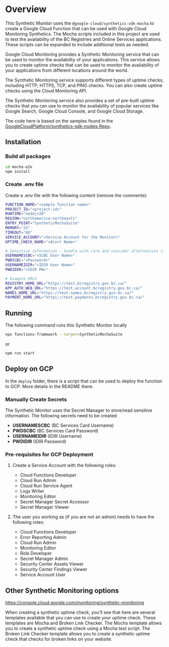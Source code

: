 # Overview

This Synthetic Monitor uses the `@google-cloud/synthetics-sdk-mocha` to create a Google Cloud Function that can be used with Google Cloud Monitoring Synthetics. The Mocha scripts included in this project are used to test the availability of the BC Registries and Online Services applications. These scripts can be expanded to include additional tests as needed.

Google Cloud Monitoring provides a Synthetic Monitoring service that can be used to monitor the availability of your applications. This service allows you to create uptime checks that can be used to monitor the availability of your applications from different locations around the world.

The Synthetic Monitoring service supports different types of uptime checks, including HTTP, HTTPS, TCP, and PING checks. You can also create uptime checks using the Cloud Monitoring API.

The Synthetic Monitoring service also provides a set of pre-built uptime checks that you can use to monitor the availability of popular services like Google Search, Google Cloud Console, and Google Cloud Storage.

The code here is based on the samples found in the [GoogleCloudPlatform/synthetics-sdk-nodejs Repo](https://github.com/GoogleCloudPlatform/synthetics-sdk-nodejs).

## Installation

### Build all packages

```bash
cd mocha-e2e
npm install
```

### Create .env file

Create a .env file with the following content (remove the comments):

```bash
FUNCTION_NAME="<sample function name>"
PROJECT_ID="<project-id>"
RUNTIME="nodejs20"
REGION="northamerica-northeast1"
ENTRY_POINT="SyntheticMochaSuite"
MEMORY="2G"
TIMEOUT="60"
SERVICE_ACCOUNT="<Service Account for the Monitor>"
UPTIME_CHECK_NAME="<Alert Name>"

# Sensitive information - handle with care and consider alternatives if possible
USERNAMESCBC="<SCBC User Name>"
PWDSCBC="<Password>"
USERNAMEIDIR="<IDIR User Name>"
PWDIDIR="<IDIR PW>"

# Example URLS
REGISTRY_HOME_URL="https://test.bcregistry.gov.bc.ca/"
APP_AUTH_WEB_URL="https://test.account.bcregistry.gov.bc.ca/"
NAMES_HOME_URL="https://test.names.bcregistry.gov.bc.ca/"
PAYMENT_HOME_URL="https://test.payments.bcregistry.gov.bc.ca/"
```

## Running

The following command runs this Synthetic Monitor locally

```bash
npx functions-framework --target=SyntheticMochaSuite
```

or

```bash
npm run start
```

## Deploy on GCP

In the `deploy` folder, there is a script that can be used to deploy the function to GCP.
More details in the README there.

### Manually Create Secrets

The Synthetic Monitor uses the Secret Manager to store/read sensitive information. The following secrets need to be created:

- **USERNAMESCBC** (BC Services Card Username)
- **PWDSCBC** (BC Services Card Password)
- **USERNAMEIDIR** (IDIR Username)
- **PWDIDIR** (IDIR Password)

### Pre-requisites for GCP Deployment

1. Create a Service Account with the following roles:

   - Cloud Functions Developer
   - Cloud Run Admin
   - Cloud Run Service Agent
   - Logs Writer
   - Monitoring Editor
   - Secret Manager Secret Accessor
   - Secret Manager Viewer

2. The user you working as (if you are not an admin) needs to have the following roles:

   - Cloud Functions Developer
   - Error Reporting Admin
   - Cloud Run Admin
   - Monitoring Editor
   - Role Developer
   - Secret Manager Admin
   - Security Center Assets Viewer
   - Security Center Findings Viewer
   - Service Account User

## Other Synthetic Monitoring options

https://console.cloud.google.com/monitoring/synthetic-monitoring

When creating a synthetic uptime check, you'll see that here are several templates available that you can use to create your uptime check. These templates are Mocha and Broken Link Checker.
The Mocho template allows you to create a synthetic uptime check using a Mocha test script. The Broken Link Checker template allows you to create a synthetic uptime check that checks for broken links on your website.
